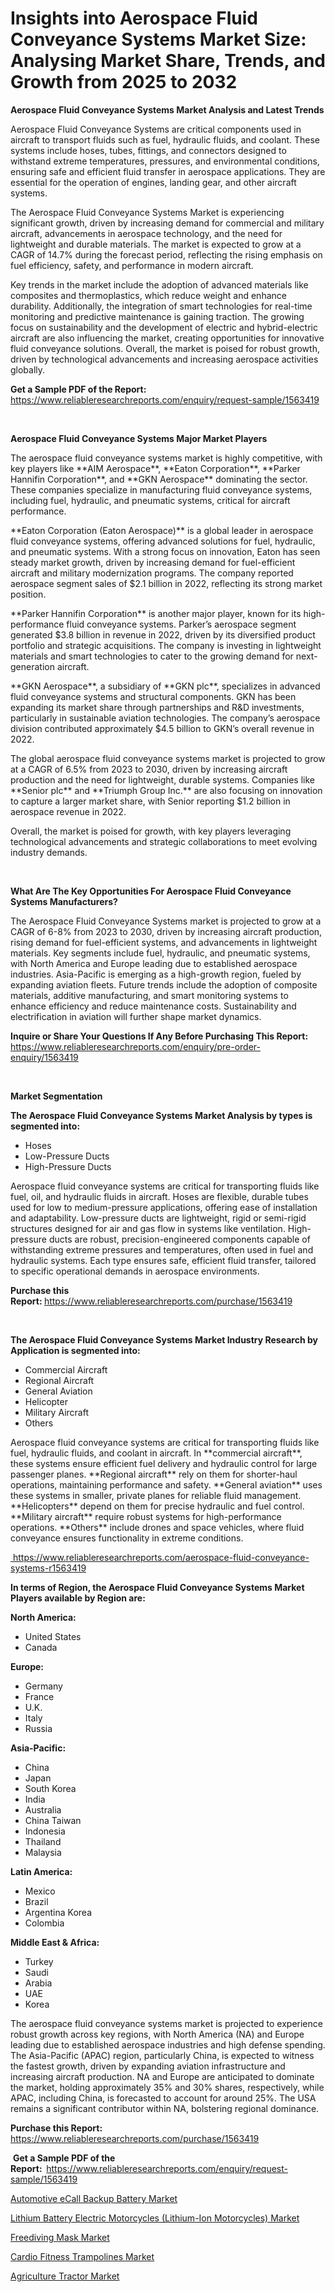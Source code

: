 <p><h1>Insights into Aerospace Fluid Conveyance Systems Market Size: Analysing Market Share, Trends, and Growth from 2025 to 2032</h1></p><p><strong>Aerospace Fluid Conveyance Systems Market Analysis and Latest Trends</strong></p>
<p><p>Aerospace Fluid Conveyance Systems are critical components used in aircraft to transport fluids such as fuel, hydraulic fluids, and coolant. These systems include hoses, tubes, fittings, and connectors designed to withstand extreme temperatures, pressures, and environmental conditions, ensuring safe and efficient fluid transfer in aerospace applications. They are essential for the operation of engines, landing gear, and other aircraft systems.</p><p>The Aerospace Fluid Conveyance Systems Market is experiencing significant growth, driven by increasing demand for commercial and military aircraft, advancements in aerospace technology, and the need for lightweight and durable materials. The market is expected to grow at a CAGR of 14.7% during the forecast period, reflecting the rising emphasis on fuel efficiency, safety, and performance in modern aircraft.</p><p>Key trends in the market include the adoption of advanced materials like composites and thermoplastics, which reduce weight and enhance durability. Additionally, the integration of smart technologies for real-time monitoring and predictive maintenance is gaining traction. The growing focus on sustainability and the development of electric and hybrid-electric aircraft are also influencing the market, creating opportunities for innovative fluid conveyance solutions. Overall, the market is poised for robust growth, driven by technological advancements and increasing aerospace activities globally.</p></p>
<p><strong>Get a Sample PDF of the Report:&nbsp;</strong> <a href="https://www.reliableresearchreports.com/enquiry/request-sample/1563419?utm_campaign=13&utm_medium=2&utm_source=Github&utm_content=ia&utm_term=23012025&utm_id=aerospace-fluid-conveyance-systems">https://www.reliableresearchreports.com/enquiry/request-sample/1563419</a></p>
<p>&nbsp;</p>
<p><strong>Aerospace Fluid Conveyance Systems Major Market Players</strong></p>
<p><p>The aerospace fluid conveyance systems market is highly competitive, with key players like **AIM Aerospace**, **Eaton Corporation**, **Parker Hannifin Corporation**, and **GKN Aerospace** dominating the sector. These companies specialize in manufacturing fluid conveyance systems, including fuel, hydraulic, and pneumatic systems, critical for aircraft performance.</p><p>**Eaton Corporation (Eaton Aerospace)** is a global leader in aerospace fluid conveyance systems, offering advanced solutions for fuel, hydraulic, and pneumatic systems. With a strong focus on innovation, Eaton has seen steady market growth, driven by increasing demand for fuel-efficient aircraft and military modernization programs. The company reported aerospace segment sales of $2.1 billion in 2022, reflecting its strong market position.</p><p>**Parker Hannifin Corporation** is another major player, known for its high-performance fluid conveyance systems. Parker’s aerospace segment generated $3.8 billion in revenue in 2022, driven by its diversified product portfolio and strategic acquisitions. The company is investing in lightweight materials and smart technologies to cater to the growing demand for next-generation aircraft.</p><p>**GKN Aerospace**, a subsidiary of **GKN plc**, specializes in advanced fluid conveyance systems and structural components. GKN has been expanding its market share through partnerships and R&D investments, particularly in sustainable aviation technologies. The company’s aerospace division contributed approximately $4.5 billion to GKN’s overall revenue in 2022.</p><p>The global aerospace fluid conveyance systems market is projected to grow at a CAGR of 6.5% from 2023 to 2030, driven by increasing aircraft production and the need for lightweight, durable systems. Companies like **Senior plc** and **Triumph Group Inc.** are also focusing on innovation to capture a larger market share, with Senior reporting $1.2 billion in aerospace revenue in 2022.</p><p>Overall, the market is poised for growth, with key players leveraging technological advancements and strategic collaborations to meet evolving industry demands.</p></p>
<p>&nbsp;</p>
<p><strong>What Are The Key Opportunities For Aerospace Fluid Conveyance Systems Manufacturers?</strong></p>
<p><p>The Aerospace Fluid Conveyance Systems market is projected to grow at a CAGR of 6-8% from 2023 to 2030, driven by increasing aircraft production, rising demand for fuel-efficient systems, and advancements in lightweight materials. Key segments include fuel, hydraulic, and pneumatic systems, with North America and Europe leading due to established aerospace industries. Asia-Pacific is emerging as a high-growth region, fueled by expanding aviation fleets. Future trends include the adoption of composite materials, additive manufacturing, and smart monitoring systems to enhance efficiency and reduce maintenance costs. Sustainability and electrification in aviation will further shape market dynamics.</p></p>
<p><strong>Inquire or Share Your Questions If Any Before Purchasing This Report:</strong> <a href="https://www.reliableresearchreports.com/enquiry/pre-order-enquiry/1563419?utm_campaign=13&utm_medium=2&utm_source=Github&utm_content=ia&utm_term=23012025&utm_id=aerospace-fluid-conveyance-systems">https://www.reliableresearchreports.com/enquiry/pre-order-enquiry/1563419</a></p>
<p>&nbsp;</p>
<p><strong>Market Segmentation</strong></p>
<p><strong>The Aerospace Fluid Conveyance Systems Market Analysis by types is segmented into:</strong></p>
<p><ul><li>Hoses</li><li>Low-Pressure Ducts</li><li>High-Pressure Ducts</li></ul></p>
<p><p>Aerospace fluid conveyance systems are critical for transporting fluids like fuel, oil, and hydraulic fluids in aircraft. Hoses are flexible, durable tubes used for low to medium-pressure applications, offering ease of installation and adaptability. Low-pressure ducts are lightweight, rigid or semi-rigid structures designed for air and gas flow in systems like ventilation. High-pressure ducts are robust, precision-engineered components capable of withstanding extreme pressures and temperatures, often used in fuel and hydraulic systems. Each type ensures safe, efficient fluid transfer, tailored to specific operational demands in aerospace environments.</p></p>
<p><strong>Purchase this Report:&nbsp;</strong><a href="https://www.reliableresearchreports.com/purchase/1563419?utm_campaign=13&utm_medium=2&utm_source=Github&utm_content=ia&utm_term=23012025&utm_id=aerospace-fluid-conveyance-systems">https://www.reliableresearchreports.com/purchase/1563419</a></p>
<p>&nbsp;</p>
<p><strong>The Aerospace Fluid Conveyance Systems Market Industry Research by Application is segmented into:</strong></p>
<p><ul><li>Commercial Aircraft</li><li>Regional Aircraft</li><li>General Aviation</li><li>Helicopter</li><li>Military Aircraft</li><li>Others</li></ul></p>
<p><p>Aerospace fluid conveyance systems are critical for transporting fluids like fuel, hydraulic fluids, and coolant in aircraft. In **commercial aircraft**, these systems ensure efficient fuel delivery and hydraulic control for large passenger planes. **Regional aircraft** rely on them for shorter-haul operations, maintaining performance and safety. **General aviation** uses these systems in smaller, private planes for reliable fluid management. **Helicopters** depend on them for precise hydraulic and fuel control. **Military aircraft** require robust systems for high-performance operations. **Others** include drones and space vehicles, where fluid conveyance ensures functionality in extreme conditions.</p></p>
<p><a href="https://www.reliableresearchreports.com/aerospace-fluid-conveyance-systems-r1563419?utm_campaign=13&utm_medium=2&utm_source=Github&utm_content=ia&utm_term=23012025&utm_id=aerospace-fluid-conveyance-systems">&nbsp;https://www.reliableresearchreports.com/aerospace-fluid-conveyance-systems-r1563419</a></p>
<p><strong>In terms of Region, the Aerospace Fluid Conveyance Systems Market Players available by Region are:</strong></p>
<p>
    <p> <strong> North America: </strong>
        <ul>
            <li>United States</li>
            <li>Canada</li>
        </ul>
        </p> 
    <p> <strong> Europe: </strong>
        <ul>
            <li>Germany</li>
            <li>France</li>
            <li>U.K.</li>
            <li>Italy</li>
            <li>Russia</li>
        </ul>
        </p> 
    <p> <strong> Asia-Pacific: </strong>
        <ul>
            <li>China</li>
            <li>Japan</li>
            <li>South Korea</li>
            <li>India</li>
            <li>Australia</li>
            <li>China Taiwan</li>
            <li>Indonesia</li>
            <li>Thailand</li>
            <li>Malaysia</li>
        </ul>
        </p> 
    <p> <strong> Latin America: </strong>
        <ul>
            <li>Mexico</li>
            <li>Brazil</li>
            <li>Argentina Korea</li>
            <li>Colombia</li>
        </ul>
        </p> 
    <p> <strong> Middle East & Africa: </strong>
        <ul>
            <li>Turkey</li>
            <li>Saudi</li>
            <li>Arabia</li>
            <li>UAE</li>
            <li>Korea</li>
        </ul>
    </p>
    </p>
<p><p>The aerospace fluid conveyance systems market is projected to experience robust growth across key regions, with North America (NA) and Europe leading due to established aerospace industries and high defense spending. The Asia-Pacific (APAC) region, particularly China, is expected to witness the fastest growth, driven by expanding aviation infrastructure and increasing aircraft production. NA and Europe are anticipated to dominate the market, holding approximately 35% and 30% shares, respectively, while APAC, including China, is forecasted to account for around 25%. The USA remains a significant contributor within NA, bolstering regional dominance.</p></p>
<p><strong>Purchase this Report: </strong><a href="https://www.reliableresearchreports.com/purchase/1563419?utm_campaign=13&utm_medium=2&utm_source=Github&utm_content=ia&utm_term=23012025&utm_id=aerospace-fluid-conveyance-systems">https://www.reliableresearchreports.com/purchase/1563419</a></p>
<p>&nbsp;<strong>Get a Sample PDF of the Report:&nbsp;&nbsp;</strong><a href="https://www.reliableresearchreports.com/enquiry/request-sample/1563419?utm_campaign=13&utm_medium=2&utm_source=Github&utm_content=ia&utm_term=23012025&utm_id=aerospace-fluid-conveyance-systems">https://www.reliableresearchreports.com/enquiry/request-sample/1563419</a></p>
<p><strong></strong></p>
<p><p><a href="https://github.com/MariaWashington76/Market-Research-Report-List-1/blob/main/automotive-ecall-backup-battery-market.md?utm_campaign=13&utm_medium=2&utm_source=Github&utm_content=ia&utm_term=23012025&utm_id=aerospace-fluid-conveyance-systems">Automotive eCall Backup Battery Market</a></p><p><a href="https://github.com/rosamariarocque98/Market-Research-Report-List-1/blob/main/lithium-battery-electric-motorcycles-lithium-ion-motorcycles-market.md?utm_campaign=13&utm_medium=2&utm_source=Github&utm_content=ia&utm_term=23012025&utm_id=aerospace-fluid-conveyance-systems">Lithium Battery Electric Motorcycles (Lithium-Ion Motorcycles) Market</a></p><p><a href="https://www.linkedin.com/pulse/global-freediving-mask-market-opportunities-forecast-period-wsd0f?utm_campaign=13&utm_medium=2&utm_source=Github&utm_content=ia&utm_term=23012025&utm_id=aerospace-fluid-conveyance-systems">Freediving Mask Market</a></p><p><a href="https://www.linkedin.com/pulse/cardio-fitness-trampolines-market-trends-assessmentthe-egxhc?utm_campaign=13&utm_medium=2&utm_source=Github&utm_content=ia&utm_term=23012025&utm_id=aerospace-fluid-conveyance-systems">Cardio Fitness Trampolines Market</a></p><p><a href="https://www.linkedin.com/pulse/future-trends-agriculture-tractor-market-2025-2032-size-qnkxc?utm_campaign=13&utm_medium=2&utm_source=Github&utm_content=ia&utm_term=23012025&utm_id=aerospace-fluid-conveyance-systems">Agriculture Tractor Market</a></p></p>